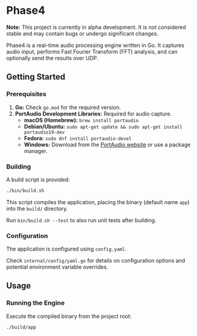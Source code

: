 # Phase4

**Note:** This project is currently in alpha development. It is not considered stable and may contain bugs or undergo significant changes.

Phase4 is a real-time audio processing engine written in Go. It captures audio input, performs Fast Fourier Transform (FFT) analysis, and can optionally send the results over UDP.

## Getting Started

### Prerequisites

1.  **Go:** Check `go.mod` for the required version.
2.  **PortAudio Development Libraries:** Required for audio capture.
    - **macOS (Homebrew):** `brew install portaudio`
    - **Debian/Ubuntu:** `sudo apt-get update && sudo apt-get install portaudio19-dev`
    - **Fedora:** `sudo dnf install portaudio-devel`
    - **Windows:** Download from the [PortAudio website](http://www.portaudio.com/download.html) or use a package manager.

### Building

A build script is provided:

```sh
./bin/build.sh
```

This script compiles the application, placing the binary (default name `app`) into the `build/` directory.

Run `bin/build.sh --test` to also run unit tests after building.

### Configuration

The application is configured using `config.yaml`.

Check `internal/config/yaml.go` for details on configuration options and potential environment variable overrides.

## Usage

### Running the Engine

Execute the compiled binary from the project root:

```sh
./build/app
```

